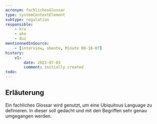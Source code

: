 ```yaml
---
acronym: fachlichesGlossar
type: systemContextElement
subtype: regulation 
responsible:
    - kru
    - ako
    - duz
mentionnedInSource:
    - [interview, sbente, Minute 00-18-07]
history:
    v1:
        date: 2021-07-03
        comment: initially created
todo:
---
```

## Erläuterung
Ein fachliches Glossar wird genutzt, um eine Ubiquitous Language zu definieren. In dieser soll gedacht und mit den Begriffen sehr genau umgegangen werden.